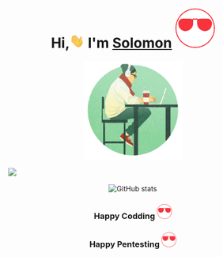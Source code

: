 # <h1 align="center">Hi,<img src="https://raw.githubusercontent.com/ABSphreak/ABSphreak/master/gifs/Hi.gif" width="30px" /> I'm <a href="https://tonynguyenit18.github.io/">Solomon<a> <img width="80" src="https://raw.githubusercontent.com/tonynguyenit18/tonynguyenit18/main/static/happy-face.gif"></h1>
<p align="center">
    <img width="200" src="https://raw.githubusercontent.com/tonynguyenit18/tonynguyenit18/main/static/code-guy.jpeg">
    
  <a href="https://github.com/DenverCoder1/readme-typing-svg"><img src="https://readme-typing-svg.herokuapp.com?lines=Computer+Science+Student;Full+Stack+Web+Developer;Network+Enginner;security+ researcher;&center=true&width=500&height=50"></a>

</p>

<div align="center">

![GitHub stats](https://github-readme-stats.vercel.app/api?username=So7lo&show_icons=true&count_private=true&include_all_commits=true&title_color=f8333c&icon_color=f8333c)

</div>
<div align="center">
<h3>Happy Codding <img width="30" src="https://raw.githubusercontent.com/tonynguyenit18/tonynguyenit18/main/static/happy-face.gif"></h3>
<h3>Happy Pentesting <img width="30" src="https://raw.githubusercontent.com/tonynguyenit18/tonynguyenit18/main/static/happy-face.gif"></h3>
</div>

